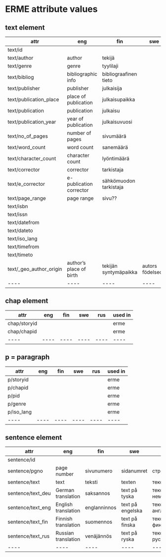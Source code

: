 # ERME attribute values

## text element

|attr|eng|fin|swe|rus|used in|
|----|----|----|----|----|----|
|text/id|||||erme;sus|
|text/author|author|tekijä|||erme;sus|
|text/genre|genre|tyylilaji|||erme;sus|
|text/bibliog|bibliographic info|bibliograafinen tieto|||erme|
|text/publisher|publisher|julkaisija|||erme;sus|
|text/publication_place|place of publication|julkaisupaikka|||erme;sus|
|text/publication|publication|julkaisu|||erme;sus|
|text/publication_year|year of publication|julkaisuvuosi|||erme;sus|
|text/no_of_pages|number of pages|sivumäärä|||erme;sus|
|text/word_count|word count|sanemäärä|||erme;sus|
|text/character_count|character count|lyöntimäärä|||erme;sus|
|text/corrector|corrector|tarkistaja|||erme;sus|
|text/e_corrector|e-publication corrector|sähkömuodon tarkistaja|||erme;sus|
|text/page_range|page range|sivu??|||erme;sus|
|text/isbn|||||erme|
|text/issn||||||
|text/datefrom|||||erme;sus|
|text/dateto|||||erme;sus|
|text/iso_lang|||||erme;sus|
|text/timefrom|||||erme;sus|
|text/timeto|||||erme;sus|
|text/_geo_author_origin|authorʼs place of birth|tekijän syntymäpaikka|autors födelseort|место рождения автора|erme;sus|
|----|----|----|----|----|----|

## chap element

|attr|eng|fin|swe|rus|used in|
|----|----|----|----|----|----|
|chap/storyid|||||erme|
|chap/chapid|||||erme|
|----|----|----|----|----|----|

## p = paragraph

|attr|eng|fin|swe|rus|used in|
|----|----|----|----|----|----|
|p/storyid|||||erme|
|p/chapid|||||erme|
|p/pid|||||erme|
|p/genre|||||erme|
|p/iso_lang|||||erme|
|----|----|----|----|----|----|

## sentence element


|attr|eng|fin|swe|rus|used in|
|----|----|----|----|----|----|
|sentence/id|||||erme;sus|
|sentence/pgno|page number|sivunumero|sidanumret|страница|erme;sus|
|sentence/text|text|teksti|texten|текст|erme;sus|
|sentence/text_deu|German translation|saksannos|text på tyska|текст по-немецски|sus|
|sentence/text_eng|English translation|englanninnos|text på engelska|текст по-английски|erme|
|sentence/text_fin|Finnish translation|suomennos|text på finska|текст по-фински|erme|
|sentence/text_rus|Russian translation|venäjännös|text på ryska|текст по-русски|sus|
|----|----|----|----|----|----|



